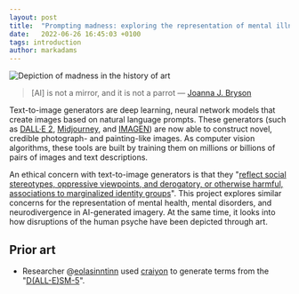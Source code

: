 ```yaml
---
layout: post
title:  "Prompting madness: exploring the representation of mental illness and experience in AI art"
date:   2022-06-26 16:45:03 +0100
tags: introduction
author: markadams
---
```


![Depiction of madness in the history of art](https://cdn.discordapp.com/attachments/989159305817260062/990594378139578408/4e39b8ea-04bb-48c8-8cc7-19ab59d841be_0_MJAdams_the_depiction_of_madness_in_the_history_of_art.png)

> [AI] is not a mirror, and it is not a parrot — [Joanna J. Bryson][sentience-and-sensibility]

Text-to-image generators are deep learning, neural network models that create images based on natural language prompts. These generators (such as [DALL·E 2][DALLE2], [Midjourney][midjourney], and [IMAGEN][imagen]) are now able to construct novel, credible photograph- and painting-like images. As computer vision algorithms, these tools are built by training them on millions or billions of pairs of images and text descriptions.

An ethical concern with text-to-image generators is that they "[reflect social stereotypes, oppressive viewpoints, and derogatory, or otherwise harmful, associations to marginalized identity groups][saharia-norouzi]". This project explores similar concerns for the representation of mental health, mental disorders, and neurodivergence in AI-generated imagery. At the same time, it looks into how disruptions of the human psyche have been depicted through art.

## Prior art

- Researcher @[eolasinntinn][eolasinntinn] used [craiyon][craiyon] to generate terms from the "[D(ALL-E)SM-5][dallesm5]".

[dalle2]: https://openai.com/dall-e-2/
[midjourney]: https://midjourney.org
[imagen]: https://imagen.research.google
[sentience-and-sensibility]: https://www.wired.com/story/lamda-sentience-psychology-ethics-policy/
[saharia-norouzi]: https://arxiv.org/abs/2205.11487
[prabhu-birhane]: https://arxiv.org/abs/2006.16923
[eolasinntinn]: https://twitter.com/eolasinntinn/
[dallesm5]: https://twitter.com/eolasinntinn/status/1536406266544807936
[craiyon]: https://www.craiyon.com

